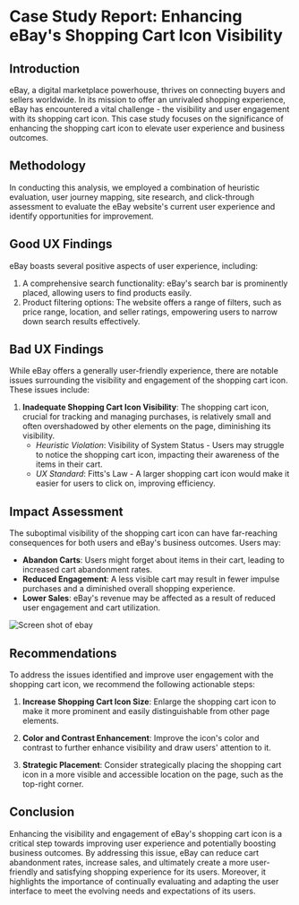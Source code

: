 # Case Study Report: Enhancing eBay's Shopping Cart Icon Visibility

## Introduction
eBay, a digital marketplace powerhouse, thrives on connecting buyers and sellers worldwide. In its mission to offer an unrivaled shopping experience, eBay has encountered a vital challenge - the visibility and user engagement with its shopping cart icon. This case study focuses on the significance of enhancing the shopping cart icon to elevate user experience and business outcomes. 

## Methodology
In conducting this analysis, we employed a combination of heuristic evaluation, user journey mapping, site research, and click-through assessment to evaluate the eBay website's current user experience and identify opportunities for improvement.

## Good UX Findings
eBay boasts several positive aspects of user experience, including:
1. A comprehensive search functionality: eBay's search bar is prominently placed, allowing users to find products easily.
2. Product filtering options: The website offers a range of filters, such as price range, location, and seller ratings, empowering users to narrow down search results effectively.

## Bad UX Findings
While eBay offers a generally user-friendly experience, there are notable issues surrounding the visibility and engagement of the shopping cart icon. These issues include:
1. **Inadequate Shopping Cart Icon Visibility**: The shopping cart icon, crucial for tracking and managing purchases, is relatively small and often overshadowed by other elements on the page, diminishing its visibility.
   - *Heuristic Violation*: Visibility of System Status - Users may struggle to notice the shopping cart icon, impacting their awareness of the items in their cart.
   - *UX Standard*: Fitts's Law - A larger shopping cart icon would make it easier for users to click on, improving efficiency.

## Impact Assessment
The suboptimal visibility of the shopping cart icon can have far-reaching consequences for both users and eBay's business outcomes. Users may:
- **Abandon Carts**: Users might forget about items in their cart, leading to increased cart abandonment rates.
- **Reduced Engagement**: A less visible cart may result in fewer impulse purchases and a diminished overall shopping experience.
- **Lower Sales**: eBay's revenue may be affected as a result of reduced user engagement and cart utilization.

![Screen shot of ebay](./assets/Screenshot%202023-11-08%20at%203.46.54 PM.png)  

## Recommendations
To address the issues identified and improve user engagement with the shopping cart icon, we recommend the following actionable steps:
1. **Increase Shopping Cart Icon Size**: Enlarge the shopping cart icon to make it more prominent and easily distinguishable from other page elements.

2. **Color and Contrast Enhancement**: Improve the icon's color and contrast to further enhance visibility and draw users' attention to it.

3. **Strategic Placement**: Consider strategically placing the shopping cart icon in a more visible and accessible location on the page, such as the top-right corner.

## Conclusion
Enhancing the visibility and engagement of eBay's shopping cart icon is a critical step towards improving user experience and potentially boosting business outcomes. By addressing this issue, eBay can reduce cart abandonment rates, increase sales, and ultimately create a more user-friendly and satisfying shopping experience for its users. Moreover, it highlights the importance of continually evaluating and adapting the user interface to meet the evolving needs and expectations of its users.
